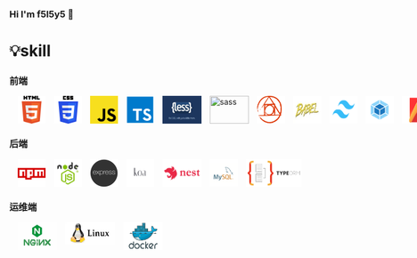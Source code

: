 ### Hi I'm f5l5y5 👋


<!--
<img src="https://visitor-badge.glitch.me/badge?page_id=f5l5y5.f5l5y5" alt="visitor badge" />
**f5l5y5/f5l5y5** is a ✨ _special_ ✨ repository because its `README.md` (this file) appears on your GitHub profile.

Here are some ideas to get you started:

- 🔭 I’m currently working on ...
- 🌱 I’m currently learning ...
- 👯 I’m looking to collaborate on ...
- 🤔 I’m looking for help with ...
- 💬 Ask me about ...
- 📫 How to reach me: ...
- 😄 Pronouns: ...
- ⚡ Fun fact: ...
![](https://github-readme-stats.vercel.app/api?username=f5l5y5&show_icons=true?theme=radical)
-->
<!--
https://metrics.lecoq.io/
https://gist.github.com/rxaviers/7360908
https://shields.io/
-->

# 💡skill

### 前端

<div style='display:flex'>
<img width='50' height='50' title='html5' style='margin-left:15px;' src='skill/h5.png' />
<img width='50' height='50' title='css3' style='margin-left:15px;' src='skill/css3.png' />
<img width='50' height='50' title='javaScript' style='margin-left:15px;' src='skill/js.png' />
<img width='50' height='50' title='typeScript' style='margin-left:15px;' src='skill/ts.png' />
<div></div>
<img width='70' height='50' title='less' style='margin-left:15px;' src='skill/less.png' />
<img width='70' height='50' title='sass' style='margin-left:15px;' src='skill/sass.png' />
<img width='50' height='50' title='postCss' style='margin-left:15px;' src='skill/postCss.png' />
<img width='50' height='50' title='babel' style='margin-left:15px;' src='skill/babel.webp' />
<img width='50' height='50' title='tailwind' style='margin-left:15px;' src='skill/tailwind.png' />
<div></div>
<img width='50' height='50' title='webpack' style='margin-left:15px;' src='skill/webpack.png' />
<img width='50' height='50' title='rollup' style='margin-left:15px;' src='skill/rollup.png' />
<img width='50' height='50' title='vite' style='margin-left:15px;' src='skill/vite.png' />
<div></div>
<!-- <img width='50' height='50' title='vue' style='margin-left:15px;' src='skill/uni.png' /> -->

<img width='50' height='50' title='vue' style='margin-left:15px;' src='skill/react.webp' />
<img width='50' height='50' title='vue' style='margin-left:15px;' src='skill/vue.png' />

<img width='40' height='50' title='pinia' style='margin-left:15px;' src='skill/pinia.png' />


<img width='50' height='50' title='git' style='margin-left:15px;' src='skill/git.png' />
</div>
<!-- <img width='50' height='50' title='electron' style='margin-left:15px;' src='skill/electron.png' /> -->

### 后端

<div style='display:flex'>
<img width='50' height='50' title='npm' style='margin-left:15px;' src='skill/npm.png' />
<img width='50' height='50' title='nodejs' style='margin-left:15px;' src='skill/nodejs.png' />
<img width='50' height='50' title='express' style='margin-left:15px;' src='skill/express.png' />
<img width='50' height='50' title='koa' style='margin-left:15px;' src='skill/koa.png' />
<img width='70' height='50' title='nest' style='margin-left:15px;' src='skill/nest.jpg' />
<img width='50' height='50' title='mysql' style='margin-left:15px;' src='skill/mysql.png' />
<img width='100' height='50' title='typeOrm' style='margin-left:15px;' src='skill/typeOrm.png' />
<!-- <img width='80' height='50' title='python' style='margin-left:15px;' src='skill/python.png' /> -->
<!-- <img width='80' height='50' title='java' style='margin-left:15px;' src='skill/java.png' /> -->
</div>

### 运维端
<div style='display:flex'>
<img width='70' height='50' title='nginx' style='margin-left:15px;' src='skill/nginx.png' />
<img width='90' height='40' title='linux' style='margin-left:15px;' src='skill/linux.png' />
<img width='70' height='50' title='docker' style='margin-left:15px;' src='skill/docker.png' />
</div>


